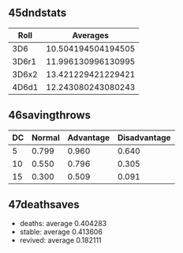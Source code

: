 
## 45dndstats ##
| Roll  |    Averages       |
|-------|-------------------|
|3D6    | 10.504194504194505|
|3D6r1  | 11.996130996130995|
|3D6x2  | 13.421229421229421|
|4D6d1  | 12.243080243080243|


## 46savingthrows ##
| DC  | Normal |	Advantage |	Disadvantage |
|-----|--------|--------------|--------------|
|5	  | 0.799  |	0.960     |    0.640     |
|10	  | 0.550  | 	0.796	  |	   0.305     |
|15	  | 0.300  |	0.509     |	   0.091     |


## 47deathsaves ##

* deaths: average 0.404283
* stable: average 0.413606
* revived: average 0.182111
